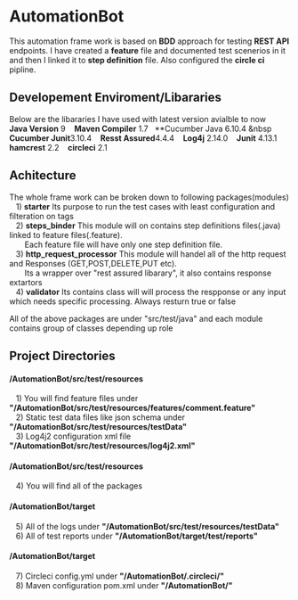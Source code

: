 # AutomationBot

This automation frame work is based on **BDD** approach for testing **REST API** endpoints.
I have created a **feature** file and documented test scenerios in it and then I linked it to **step definition** file.
Also configured the **circle ci** pipline.

## Developement Enviroment/Libararies
Below are the libararies I have used with latest version avialble to now<br/>
**Java Version** 9 &nbsp;&nbsp;
**Maven Compiler** 1.7&nbsp;&nbsp;
**Cucumber Java 6.10.4 &nbsp &nbsp;&nbsp;
**Cucumber Junit**3.10.4 &nbsp;&nbsp;
**Resst Assured**4.4.4 &nbsp;&nbsp;
**Log4j** 2.14.0 &nbsp;&nbsp;
**Junit** 4.13.1 
**hamcrest** 2.2 &nbsp;&nbsp;
**circleci** 2.1 &nbsp;&nbsp;

## Achitecture
The whole frame work can be broken down to following packages(modules) <br/>
&nbsp;&nbsp; 1) **starter** Its purpose to run the test cases with least configuration and filteration on tags <br/>
&nbsp;&nbsp; 2) **steps_binder** This module will on contains step definitions files(.java) linked to feature files(.feature). <br/>
&nbsp;&nbsp;&nbsp;&nbsp;&nbsp;&nbsp;&nbsp;Each feature file will have only one step definition file.<br/>
&nbsp;&nbsp; 3) **http_request_processor** This module will handel all of the http request and Responses (GET,POST,DELETE,PUT etc). <br/>
&nbsp;&nbsp;&nbsp;&nbsp;&nbsp;&nbsp;&nbsp;Its a wrapper over "rest assured libarary", it also contains response extartors <br/>
&nbsp;&nbsp; 4) **validator** Its contains class will will process the respponse or any input which needs specific processing. Always resturn true or false </br>

All of the above packages are under "src/test/java" and each module contains group of classes depending up role <br>

## Project Directories

#### /AutomationBot/src/test/resources <br/>
&nbsp;&nbsp; 1) You will find feature files under **"/AutomationBot/src/test/resources/features/comment.feature"** <br/>
&nbsp;&nbsp; 2) Static test data files like json schema under **"/AutomationBot/src/test/resources/testData"** <br/>
&nbsp;&nbsp; 3) Log4j2 configuration xml file **"/AutomationBot/src/test/resources/log4j2.xml"** <br/>
#### /AutomationBot/src/test/resources <br/>
&nbsp;&nbsp; 4) You will find all of the packages
#### /AutomationBot/target <br/>
&nbsp;&nbsp; 5) All of the logs under **"/AutomationBot/src/test/resources/testData"** <br/>
&nbsp;&nbsp; 6) All of test reports under **"/AutomationBot/target/test/reports"** <br/>
#### /AutomationBot/target <br/>
&nbsp;&nbsp; 7) Circleci config.yml under **"/AutomationBot/.circleci/"** <br/>
&nbsp;&nbsp; 8) Maven configuration pom.xml under **"/AutomationBot/"** <br/>

